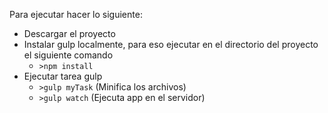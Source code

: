 Para ejecutar hacer lo siguiente:
* Descargar el proyecto
* Instalar gulp localmente, para eso ejecutar en el directorio del proyecto el siguiente comando
  * `>npm install`
* Ejecutar tarea gulp
  * `>gulp myTask` (Minifica los archivos)
  * `>gulp watch` (Ejecuta app en el servidor)

